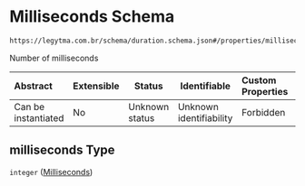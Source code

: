 # Milliseconds Schema

```txt
https://legytma.com.br/schema/duration.schema.json#/properties/milliseconds
```

Number of milliseconds


| Abstract            | Extensible | Status         | Identifiable            | Custom Properties | Additional Properties | Access Restrictions | Defined In                                                                      |
| :------------------ | ---------- | -------------- | ----------------------- | :---------------- | --------------------- | ------------------- | ------------------------------------------------------------------------------- |
| Can be instantiated | No         | Unknown status | Unknown identifiability | Forbidden         | Allowed               | none                | [duration.schema.json\*](../schema/duration.schema.json) |

## milliseconds Type

`integer` ([Milliseconds](duration-properties-milliseconds.md))
